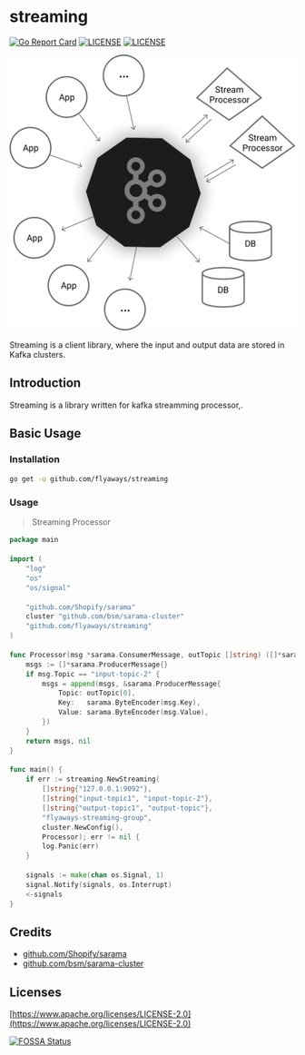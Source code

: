 # streaming
[![Go Report Card](https://goreportcard.com/badge/github.com/flyaways/streaming?style=flat-square)](https://goreportcard.com/report/github.com/flyaways/streaming)
[![LICENSE](https://img.shields.io/badge/licence-Apache%202.0-brightgreen.svg?style=flat-square)](https://github.com/flyaways/streaming/blob/master/LICENSE)
[![LICENSE](https://img.shields.io/badge/license-Anti%20996-blue.svg)](https://github.com/996icu/996.ICU/blob/master/LICENSE)

![streaming](./kafka_diagram.png "streaming")

Streaming is a client library, where the input and output data are stored in Kafka clusters.

## Introduction

Streaming is a library written for kafka streamming processor,.

## Basic Usage

### Installation

```sh
go get -u github.com/flyaways/streaming
```

### Usage

> Streaming Processor

```go
package main

import (
	"log"
	"os"
	"os/signal"

	"github.com/Shopify/sarama"
	cluster "github.com/bsm/sarama-cluster"
	"github.com/flyaways/streaming"
)

func Processor(msg *sarama.ConsumerMessage, outTopic []string) ([]*sarama.ProducerMessage, error) {
	msgs := []*sarama.ProducerMessage{}
	if msg.Topic == "input-topic-2" {
		msgs = append(msgs, &sarama.ProducerMessage{
			Topic: outTopic[0],
			Key:   sarama.ByteEncoder(msg.Key),
			Value: sarama.ByteEncoder(msg.Value),
		})
	}
	return msgs, nil
}

func main() {
	if err := streaming.NewStreaming(
		[]string{"127.0.0.1:9092"},
		[]string{"input-topic1", "input-topic-2"},
		[]string{"output-topic1", "output-topic"},
		"flyaways-streaming-group",
		cluster.NewConfig(),
		Processor); err != nil {
		log.Panic(err)
	}

	signals := make(chan os.Signal, 1)
	signal.Notify(signals, os.Interrupt)
	<-signals
}

```

## Credits

- [github.com/Shopify/sarama](https://github.com/Shopify/sarama)
- [github.com/bsm/sarama-cluster](https://github.com/bsm/sarama-cluster)

## Licenses

[https://www.apache.org/licenses/LICENSE-2.0](https://www.apache.org/licenses/LICENSE-2.0)

[![FOSSA Status](https://app.fossa.io/api/projects/git%2Bhttps%3A%2F%2Fgithub.com%2Fflyaways%2Fstreaming.svg?type=large)](https://app.fossa.io/projects/git%2Bhttps%3A%2F%2Fgithub.com%2Fflyaways%2Fstreaming?ref=badge_large)
